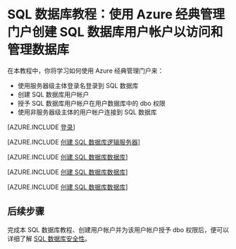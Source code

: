<properties
	pageTitle="SQL 数据库教程：安全性入门"
	description="了解如何创建用户帐户来访问和管理数据库。"
	keywords=""
	services="sql-database"
	documentationCenter=""
	authors="carlrabeler"
	manager="jhubbard"
	editor=""/>


<tags
	ms.service="sql-database"
	ms.date="05/03/2016"
	wacn.date="05/16/2016"/>

# SQL 数据库教程：使用 Azure 经典管理门户创建 SQL 数据库用户帐户以访问和管理数据库

在本教程中，你将学习如何使用 Azure 经典管理门户来：

- 使用服务器级主体登录名登录到 SQL 数据库
- 创建 SQL 数据库用户帐户
- 授予 SQL 数据库用户帐户在用户数据库中的 dbo 权限
- 使用非服务器级主体的用户帐户连接到 SQL 数据库 

[AZURE.INCLUDE [登录](../../includes/azure-getting-started-portal-login.md)]

[AZURE.INCLUDE [创建 SQL 数据库逻辑服务器](../../includes/sql-database-sql-server-management-studio-connect-server-principal.md)]

[AZURE.INCLUDE [创建 SQL 数据库数据库](../../includes/sql-database-create-new-database-user.md)]

[AZURE.INCLUDE [创建 SQL 数据库数据库](../../includes/sql-database-grant-database-user-dbo-permissions.md)]

[AZURE.INCLUDE [创建 SQL 数据库数据库](../../includes/sql-database-sql-server-management-studio-connect-user.md)]

## 后续步骤
完成本 SQL 数据库教程、创建用户帐户并为该用户帐户授予 dbo 权限后，便可以详细了解 [SQL 数据库安全性](/documentation/articles/sql-database-manage-logins/)。


<!---HONumber=Mooncake_0503_2016-->
